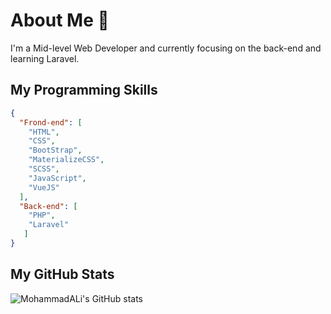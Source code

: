 # About Me 👋
I'm a Mid-level Web Developer and currently focusing on the back-end and learning Laravel.

## My Programming Skills
<!--![My Skills](https://skillicons.dev/icons?i=html,css,sass,bootstrap,materialui,javascript,vue,php,laravel&theme=light)-->
```json
{
  "Frond-end": [
    "HTML",
    "CSS",
    "BootStrap",
    "MaterializeCSS",
    "SCSS",
    "JavaScript",
    "VueJS"
  ],
  "Back-end": [
    "PHP",
    "Laravel"
   ]
}
```

## My GitHub Stats
![MohammadALi's GitHub stats](https://github-readme-stats.vercel.app/api?username=mohammadali-arjomand&show_icons=true&theme=react)

